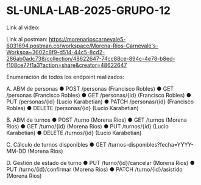 # SL-UNLA-LAB-2025-GRUPO-12

Link al video: 

Link al postman: https://morenarioscarnevale5-6031694.postman.co/workspace/Morena-Rios-Carnevale's-Workspa~3602c8f9-d514-44c5-8cd2-286ab0adc738/collection/48622647-74cc88ce-894c-4e78-b8ed-f108ce77f1a3?action=share&creator=48622647 

Enumeración de todos los endpoint realizados:

A. ABM de personas
● POST /personas (Francisco Robles)
● GET /personas (Francisco Robles)
● GET /personas/{id} (Francisco Robles)
● PUT /personas/{id} (Lucio Karabetian)
● PATCH /personas/{id} (Francisco Robles)
● DELETE /personas/{id} (Lucio Karabetian)


B. ABM de turnos
● POST /turno (Morena Rios)
● GET /turnos (Morena Rios)
● GET /turno/{id} (Morena Rios)
● PUT /turnos/{id} (Lucio Karabetian)
● DELETE /turnos/{id} (Lucio Karabetian)

C. Cálculo de turnos disponibles
● GET /turnos-disponibles?fecha=YYYY-MM-DD (Morena Rios)

D. Gestión de estado de turno
● PUT /turno/{id}/cancelar (Morena Rios)
● PUT /turno/{id}/confirmar (Morena Rios)
● PATCH /turno/{id}/asistido (Morena Rios)
